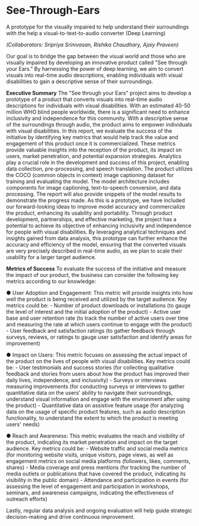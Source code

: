 # See-Through-Ears
A prototype for the visually impaired to help understand their surroundings with the help a visual-to-text-to-audio converter (Deep Learning)

_(Collaborators: Sripriya Srinivasan, Rishika Chaudhary, Ajaiy Praveen)_

Our goal is to bridge the gap between the visual world and those who are visually impaired by
developing an innovative product called "See through your Ears." By harnessing the power of
deep learning, we aim to convert visuals into real-time audio descriptions, enabling individuals
with visual disabilities to gain a descriptive sense of their surroundings.

**Executive Summary**
The "See through your Ears" project aims to develop a prototype of a product that converts
visuals into real-time audio descriptions for individuals with visual disabilities. With an
estimated 40-50 million WHO blind people worldwide, there is a significant need to
enhance inclusivity and independence for this community. With a descriptive sense of the
surroundings through audio, the product aims to empower individuals with visual disabilities.
In this report, we evaluate the success of the initiative by identifying key metrics that would help
track the value and engagement of this product once it is commercialized. These metrics provide
valuable insights into the reception of the product, its impact on users, market penetration, and
potential expansion strategies. Analytics play a crucial role in the development and success of
this project, enabling data collection, pre-processing, and speech translation.
The product utilizes the COCO (common objects in context) image captioning dataset for
training and evaluating the model. The model architecture includes components for image
captioning, text-to-speech conversion, and data processing. The report will also provide snippets
of the model results to demonstrate the progress made. As this is a prototype, we have included
our forward-looking ideas to improve model accuracy and commercialize the product, enhancing
its usability and portability.
Through product development, partnerships, and effective marketing, the project has a potential
to achieve its objective of enhancing inclusivity and independence for people with visual
disabilities. By leveraging analytical techniques and insights gained from data analysis, this
prototype can further enhance the accuracy and efficiency of the model, ensuring that the
converted visuals are very precisely described in real-time audio, as we plan to scale their usability
for a larger target audience.

**Metrics of Success**
To evaluate the success of the initiative and measure the impact of our product, the business
can consider the following key metrics according to our knowledge:

● User Adoption and Engagement: This metric will provide insights into how well the
product is being received and utilized by the target audience. Key metrics could be:
      - Number of product downloads or installations (to gauge the level of interest and
      the initial adoption of the product)
      - Active user base and user retention rate (to track the number of active users over
      time and measuring the rate at which users continue to engage with the product)
      - User feedback and satisfaction ratings (to gather feedback through surveys,
      reviews, or ratings to gauge user satisfaction and identify areas for improvement)

      
● Impact on Users: This metric focuses on assessing the actual impact of the product on the
lives of people with visual disabilities. Key metrics could be:
      - User testimonials and success stories (for collecting qualitative feedback and
      stories from users about how the product has improved their daily lives,
      independence, and inclusivity)
      - Surveys or interviews measuring improvements (for conducting surveys or
      interviews to gather quantitative data on the users' ability to navigate their
      surroundings, understand visual information and engage with the environment
      after using the product)
      - Quantitative data on assistive feature usage (for analyzing data on the usage of
      specific product features, such as audio description functionality, to understand
      the extent to which the product is meeting users' needs)

      
● Reach and Awareness: This metric evaluates the reach and visibility of the product,
indicating its market penetration and impact on the target audience. Key metrics could be:
      - Website traffic and social media metrics (for monitoring website visits, unique
      visitors, page views, as well as engagement metrics on social media platforms
      (followers, likes, comments, shares)
      - Media coverage and press mentions (for tracking the number of media outlets or
      publications that have covered the product, indicating its visibility in the public
      domain)
      - Attendance and participation in events (for assessing the level of engagement and
      participation in workshops, seminars, and awareness campaigns, indicating the
      effectiveness of outreach efforts)

Lastly, regular data analysis and ongoing evaluation will help guide strategic decision-making
and drive continuous improvement.
